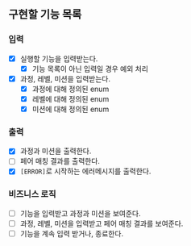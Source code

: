 ## 구현할 기능 목록

### 입력

- [x] 실행할 기능을 입력받는다.
    - [x] 기능 목록이 아닌 입력일 경우 예외 처리
- [x] 과정, 레벨, 미션을 입력받는다.
    - [x] 과정에 대해 정의된 enum
    - [x] 레벨에 대해 정의된 enum
    - [x] 미션에 대해 정의된 enum

### 출력

- [x] 과정과 미션을 출력한다.
- [ ] 페어 매칭 결과를 출력한다.
- [x] `[ERROR]`로 시작하는 에러메시지를 출력한다.

### 비즈니스 로직

- [ ] 기능을 입력받고 과정과 미션을 보여준다.
- [ ] 과정, 레벨, 미션을 입력받고 페어 매칭 결과를 보여준다.
- [ ] 기능을 계속 입력 받거나, 종료한다.